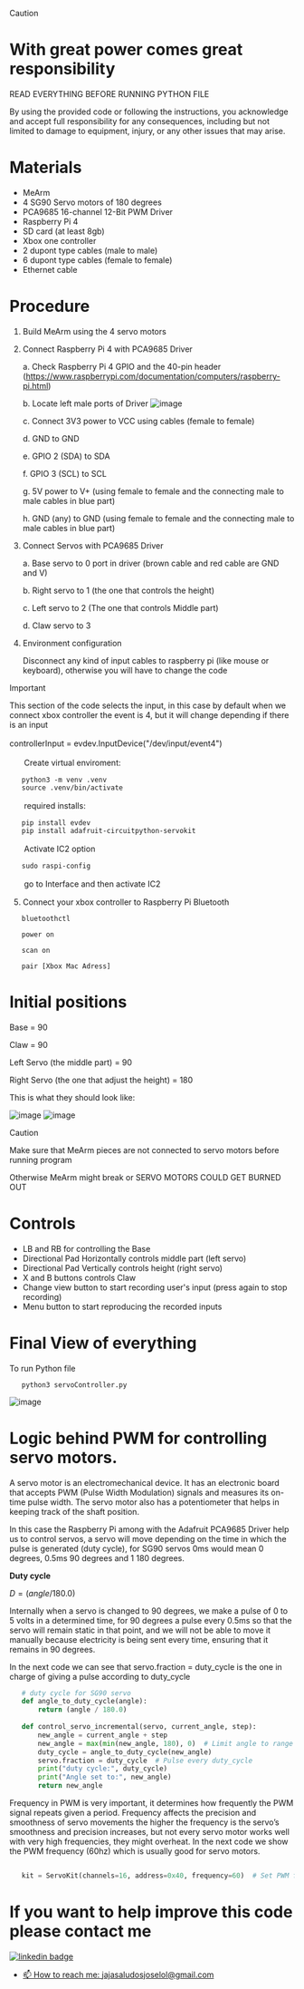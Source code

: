 > [!CAUTION]
> # With great power comes great responsibility
> READ EVERYTHING BEFORE RUNNING PYTHON FILE
> 
> By using the provided code or following the instructions, you acknowledge and accept full responsibility for any consequences, including but not limited to damage to equipment, injury, or any other issues that may arise.

# Materials
- MeArm
- 4 SG90 Servo motors of 180 degrees
- PCA9685 16-channel 12-Bit PWM Driver
- Raspberry Pi 4
- SD card (at least 8gb)
- Xbox one controller
- 2 dupont type cables (male to male)
- 6 dupont type cables (female to female)
- Ethernet cable

# Procedure
1. Build MeArm using the 4 servo motors
2. Connect Raspberry Pi 4 with PCA9685 Driver
   
   a.	Check Raspberry Pi 4 GPIO and the 40-pin header (https://www.raspberrypi.com/documentation/computers/raspberry-pi.html)
   
   b.	Locate left male ports of Driver ![image](https://github.com/killerfrix/Controling-MeArm-with-Xbox-one-controller-Using-Raspberry-pi-4-and-PCA9685-Driver/assets/97371595/b5a445b0-ea3d-49e2-8872-35cafa66cb00)
   
   c.	Connect 3V3 power to VCC using cables (female to female)
   
   d.	GND to GND
   
   e.	GPIO 2 (SDA) to SDA
   
   f.	GPIO 3 (SCL) to SCL
   
   g.	5V power to V+ (using female to female and the connecting male to male cables in blue part)
   
   h.	GND (any) to GND (using female to female and the connecting male to male cables in blue part)

3. Connect Servos with PCA9685 Driver

   a.	Base servo to 0 port in driver (brown cable and red cable are GND and V)

   b.	Right servo to 1 (the one that controls the height)
   
   c.	Left servo to 2 (The one that controls Middle part)

   d.	Claw servo to 3

4.	Environment configuration

      Disconnect any kind of input cables to raspberry pi (like mouse or keyboard), otherwise you will have to change the code
   	
   > [!IMPORTANT]
   > This section of the code selects the input, in this case by default when we connect xbox controller the event is 4, but it will change depending if there is an input
   > 
   > controllerInput = evdev.InputDevice("/dev/input/event4")
>ㅤ

ㅤㅤCreate virtual enviroment:

```
   python3 -m venv .venv
   source .venv/bin/activate
```

ㅤㅤrequired installs:

```
   pip install evdev
   pip install adafruit-circuitpython-servokit
```

ㅤㅤActivate IC2 option

```
   sudo raspi-config
```

ㅤㅤgo to Interface and then activate IC2

5. Connect your xbox controller to Raspberry Pi Bluetooth
```
   bluetoothctl
```
```
   power on
```
```
   scan on
```
```
   pair [Xbox Mac Adress]
```

# Initial positions

Base = 90

Claw = 90

Left Servo (the middle part) = 90

Right Servo (the one that adjust the height) = 180

This is what they should look like:

![image](https://github.com/killerfrix/Controling-MeArm-with-Xbox-one-controller-Using-Raspberry-pi-4-and-PCA9685-Driver-For-Dummies/assets/97371595/49b45391-ec87-40dc-81fe-18f47d81885e)
![image](https://github.com/killerfrix/Controling-MeArm-with-Xbox-one-controller-Using-Raspberry-pi-4-and-PCA9685-Driver-For-Dummies/assets/97371595/9fa490ef-87d7-4b17-acb4-503e4a70b1e6)

 > [!CAUTION]
 > Make sure that MeArm pieces are not connected to servo motors before running program
 > 
 > Otherwise MeArm might break or SERVO MOTORS COULD GET BURNED OUT

# Controls

- LB and RB for controlling the Base
- Directional Pad Horizontally controls middle part (left servo)
- Directional Pad Vertically controls height (right servo)
- X and B buttons controls Claw
- Change view button to start recording user's input (press again to stop recording)
- Menu button to start reproducing the recorded inputs

# Final View of everything

To run Python file 

```
   python3 servoController.py
```

![image](https://github.com/killerfrix/Controling-MeArm-with-Xbox-one-controller-Using-Raspberry-pi-4-and-PCA9685-Driver-For-Dummies/assets/97371595/0ca71747-3050-4781-8e62-1cd3b99ed5cb)

# Logic behind PWM for controlling servo motors.

A servo motor is an electromechanical device. It has an electronic board that accepts PWM (Pulse Width Modulation) signals and measures its on-time pulse width. The servo motor also has a potentiometer that helps in keeping track of the shaft position.

In this case the Raspberry Pi among with the Adafruit PCA9685 Driver help us to control servos, a servo will move depending on the time in which the pulse is generated (duty cycle), for SG90 servos 0ms would mean 0 degrees, 0.5ms 90 degrees and 1 180 degrees.

**Duty cycle**

$` D = (angle / 180.0) `$

Internally when a servo is changed to 90 degrees, we make a pulse of 0 to 5 volts in a determined time, for 90 degrees a pulse every 0.5ms so that the servo will remain static in that point, and we will not be able to move it manually because electricity is being sent every time, ensuring that it remains in 90 degrees.

In the next code we can see that servo.fraction = duty_cycle is the one in charge of giving a pulse according to duty_cycle
```python
   # duty cycle for SG90 servo
   def angle_to_duty_cycle(angle):
       return (angle / 180.0)
   
   def control_servo_incremental(servo, current_angle, step):
       new_angle = current_angle + step
       new_angle = max(min(new_angle, 180), 0)  # Limit angle to range [0, 180]
       duty_cycle = angle_to_duty_cycle(new_angle)
       servo.fraction = duty_cycle  # Pulse every duty_cycle
       print("duty cycle:", duty_cycle)
       print("Angle set to:", new_angle)
       return new_angle
```

Frequency in PWM is very important, it determines how frequently the PWM signal repeats given a period. Frequency affects the precision and smoothness of servo movements the higher the frequency is the servo’s smoothness and precision increases, but not every servo motor works well with very high frequencies, they might overheat.
In the next code we show the PWM frequency (60hz) which is usually good for servo motors.

```python

   kit = ServoKit(channels=16, address=0x40, frequency=60)  # Set PWM frequency to 60 Hz
```

# If you want to help improve this code please contact me

<div id="badges" align="left">
    <a href="https://www.linkedin.com/in/jose-torres-4020b0280/" target="_blank">
        <img src="https://img.shields.io/badge/🔗 linkedin-_👆_-blue" alt="linkedin badge"/>
</div>


- 📫 How to reach me: jajasaludosjoselol@gmail.com
